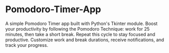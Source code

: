 # Pomodoro-Timer-App
A simple Pomodoro Timer app built with Python's Tkinter module. Boost your productivity by following the Pomodoro Technique: work for 25 minutes, then take a short break. Repeat this cycle to stay focused and productive. Customize work and break durations, receive notifications, and track your progress.
